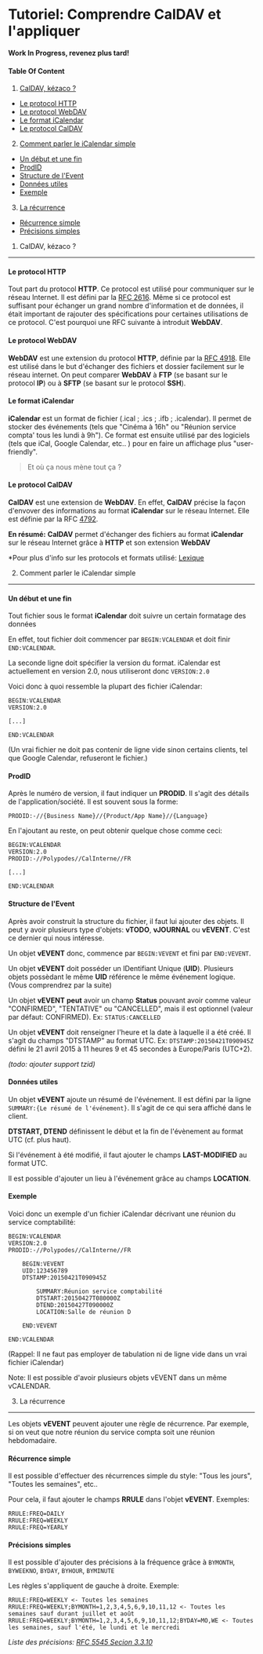 Tutoriel: Comprendre CalDAV et l'appliquer
==========================================

**Work In Progress, revenez plus tard!**


#### Table Of Content

1. [CalDAV, kézaco ?](#1-caldav-k%C3%A9zaco-)
  * [Le protocol HTTP](#le-protocol-http)
  * [Le protocol WebDAV](#le-protocol-webdav)
  * [Le format iCalendar](#le-format-icalendar)
  * [Le protocol CalDAV](#le-protocol-caldav)
2. [Comment parler le iCalendar simple](#2-comment-parler-le-icalendar-simple)
  * [Un début et une fin](#un-d%C3%A9but-et-une-fin)
  * [ProdID](#prodid)
  * [Structure de l'Event](#structure-de-levent)
  * [Données utiles](#donn%C3%A9es-utiles)
  * [Exemple](#exemple)
3. [La récurrence](#3-la-r%C3%A9currence)
  * [Récurrence simple](#r%C3%A9currence-simple)
  * [Précisions simples](#pr%C3%A9cisions-simples)



1) CalDAV, kézaco ?
-------------------

#### Le protocol HTTP

Tout part du protocol **HTTP**. Ce protocol est utilisé pour communiquer sur le réseau Internet. Il est défini par la [RFC 2616](http://tools.ietf.org/html/rfc2616). Même si ce protocol est suffisant pour échanger un grand nombre d'information et de données, il était important de rajouter des spécifications pour certaines utilisations de ce protocol. C'est pourquoi une RFC suivante à introduit **WebDAV**.


#### Le protocol WebDAV

**WebDAV** est une extension du protocol **HTTP**, définie par la [RFC 4918](http://tools.ietf.org/html/rfc4918). Elle est utilisé dans le but d'échanger des fichiers et dossier facilement sur le réseau internet. On peut comparer **WebDAV** à **FTP** (se basant sur le protocol **IP**) ou à **SFTP** (se basant sur le protocol **SSH**).


#### Le format iCalendar

**iCalendar** est un format de fichier (.ical ; .ics ; .ifb ; .icalendar). Il permet de stocker des événements (tels que "Cinéma à 16h" ou "Réunion service compta' tous les lundi à 9h"). Ce format est ensuite utilisé par des logiciels (tels que iCal, Google Calendar, etc.. ) pour en faire un affichage plus "user-friendly".

> Et où ça nous mène tout ça ?


#### Le protocol CalDAV

**CalDAV** est une extension de **WebDAV**. En effet, **CalDAV** précise la façon d'envover des informations au format **iCalendar** sur le réseau Internet. Elle est définie par la RFC [4792](http://tools.ietf.org/html/rfc4791).


**En résumé:** **CalDAV** permet d'échanger des fichiers au format **iCalendar** sur le réseau Internet grâce à **HTTP** et son extension **WebDAV**

*Pour plus d'info sur les protocols et formats utilisé: [Lexique](https://github.com/LiberTIC/ODEV2/blob/master/Thibaud_Printemps2015/lexique.md)



2) Comment parler le iCalendar simple
-------------------------------------

#### Un début et une fin

Tout fichier sous le format **iCalendar** doit suivre un certain formatage des données

En effet, tout fichier doit commencer par `BEGIN:VCALENDAR` et doit finir `END:VCALENDAR`.

La seconde ligne doit spécifier la version du format. iCalendar est actuellement en version 2.0, nous utiliseront donc `VERSION:2.0`

Voici donc à quoi ressemble la plupart des fichier iCalendar:

```
BEGIN:VCALENDAR
VERSION:2.0

[...]

END:VCALENDAR
```

(Un vrai fichier ne doit pas contenir de ligne vide sinon certains clients, tel que Google Calendar, refuseront le fichier.)

#### ProdID

Après le numéro de version, il faut indiquer un **PRODID**. Il s'agit des détails de l'application/société. Il est souvent sous la forme:

`PRODID:-//{Business Name}//{Product/App Name}//{Language}`

En l'ajoutant au reste, on peut obtenir quelque chose comme ceci:

```
BEGIN:VCALENDAR
VERSION:2.0
PRODID:-//Polypodes//CalInterne//FR

[...]

END:VCALENDAR
```

#### Structure de l'Event

Après avoir construit la structure du fichier, il faut lui ajouter des objets. Il peut y avoir plusieurs type d'objets: **vTODO**, **vJOURNAL** ou **vEVENT**. C'est ce dernier qui nous intéresse.

Un objet **vEVENT** donc, commence par `BEGIN:VEVENT` et fini par `END:VEVENT`.

Un objet **vEVENT** doit posséder un IDentifiant Unique (**UID**). Plusieurs objets possèdant le même **UID** référence le même événement logique. (Vous comprendrez par la suite)

Un objet **vEVENT** **peut** avoir un champ **Status** pouvant avoir comme valeur "CONFIRMED", "TENTATIVE" ou "CANCELLED", mais il est optionnel (valeur par défaut: CONFIRMED). Ex: `STATUS:CANCELLED`

Un objet **vEVENT** doit renseigner l'heure et la date à laquelle il a été créé. Il s'agit du champs "DTSTAMP" au format UTC. Ex: `DTSTAMP:20150421T090945Z` défini le 21 avril 2015 à 11 heures 9 et 45 secondes à Europe/Paris (UTC+2).

*(todo: ajouter support tzid)*

#### Données utiles

Un objet **vEVENT** ajoute un résumé de l'événement. Il est défini par la ligne `SUMMARY:{Le résumé de l'événement}`. Il s'agit de ce qui sera affiché dans le client.

**DTSTART, DTEND** définissent le début et la fin de l'évènement au format UTC (cf. plus haut).

Si l'événement à été modifié, il faut ajouter le champs **LAST-MODIFIED** au format UTC.

Il est possible d'ajouter un lieu à l'événement grâce au champs **LOCATION**.


#### Exemple

Voici donc un exemple d'un fichier iCalendar décrivant une réunion du service comptabilité:
```
BEGIN:VCALENDAR
VERSION:2.0
PRODID:-//Polypodes//CalInterne//FR

	BEGIN:VEVENT
	UID:123456789
	DTSTAMP:20150421T090945Z

		SUMMARY:Réunion service comptabilité
		DTSTART:20150427T080000Z
		DTEND:20150427T090000Z
		LOCATION:Salle de réunion D

	END:VEVENT

END:VCALENDAR
```

(Rappel: Il ne faut pas employer de tabulation ni de ligne vide dans un vrai fichier iCalendar)

Note: Il est possible d'avoir plusieurs objets vEVENT dans un même vCALENDAR.


3) La récurrence
----------------

Les objets **vEVENT** peuvent ajouter une règle de récurrence. Par exemple, si on veut que notre réunion du service compta soit une réunion hebdomadaire.

#### Récurrence simple

Il est possible d'effectuer des récurrences simple du style: "Tous les jours", "Toutes les semaines", etc..

Pour cela, il faut ajouter le champs **RRULE** dans l'objet **vEVENT**. Exemples:

```
RRULE:FREQ=DAILY
RRULE:FREQ=WEEKLY
RRULE:FREQ=YEARLY
```

#### Précisions simples

Il est possible d'ajouter des précisions à la fréquence grâce à `BYMONTH`, `BYWEEKNO`, `BYDAY`, `BYHOUR`, `BYMINUTE`

Les règles s'appliquent de gauche à droite. Exemple:

```
RRULE:FREQ=WEEKLY <- Toutes les semaines
RRULE:FREQ=WEEKLY;BYMONTH=1,2,3,4,5,6,9,10,11,12 <- Toutes les semaines sauf durant juillet et août
RRULE:FREQ=WEEKLY;BYMONTH=1,2,3,4,5,6,9,10,11,12;BYDAY=MO,WE <- Toutes les semaines, sauf l'été, le lundi et le mercredi
```

*Liste des précisions: [RFC 5545 Secion 3.3.10](http://tools.ietf.org/html/rfc5545#section-3.3.10)*